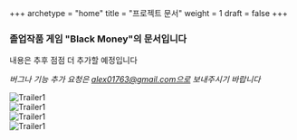 +++ 
archetype = "home" 
title = "프로젝트 문서" 
weight = 1
draft = false
+++

### 졸업작품 게임 "Black Money"의 문서입니다

내용은 추후 점점 더 추가할 예정입니다

*버그나 기능 추가 요청은 alex01763@gmail.com으로 보내주시기 바랍니다*
    
![Trailer1](/images/ScreenShot1.png)   
![Trailer1](/images/ScreenShot2.png)   
![Trailer1](/images/Grad_project_trailer4.gif)   
![Trailer1](/images/Grad_project_trailer5.gif)   